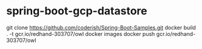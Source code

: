 # spring-boot-gcp-datastore

git clone https://github.com/coderish/Spring-Boot-Samples.git
docker build . -t gcr.io/redhand-303707/owl
docker images
docker push gcr.io/redhand-303707/owl

